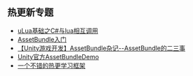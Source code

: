 ## 热更新专题  

* [uLua基础之C#与lua相互调用](./uLuaDemo)  
* [AssetBundle入门](./AssetBundleDemo)  
* [【Unity游戏开发】AssetBundle杂记--AssetBundle的二三事](http://www.cnblogs.com/msxh/p/8506274.html)  
* [Unity官方AssetBundleDemo](./UnityTechnologiesAssetbundleDemo)  
* [一个不错的热更学习框架](./AssetBundleFramework)  
